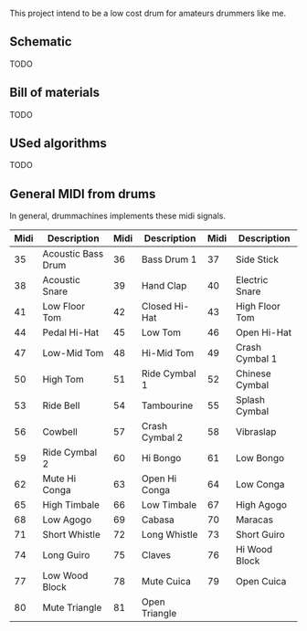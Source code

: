 
This project intend to be a low cost drum for amateurs drummers like me.

## Schematic

TODO

## Bill of materials

TODO

## USed algorithms

TODO

## General MIDI from drums

In general, drummachines implements these midi signals.

|Midi|Description       |Midi|Description       |Midi|Description       |
|----|------------------|----|------------------|----|------------------|
|35| Acoustic Bass Drum |36| Bass Drum 1        |37| Side Stick         |
|38| Acoustic Snare     |39| Hand Clap          |40| Electric Snare     |
|41| Low Floor Tom      |42| Closed Hi-Hat      |43| High Floor Tom     |
|44| Pedal Hi-Hat       |45| Low Tom            |46| Open Hi-Hat        |
|47| Low-Mid Tom        |48| Hi-Mid Tom         |49| Crash Cymbal 1     |
|50| High Tom           |51| Ride Cymbal 1      |52| Chinese Cymbal     |
|53| Ride Bell          |54| Tambourine         |55| Splash Cymbal      |
|56| Cowbell            |57| Crash Cymbal 2     |58| Vibraslap          |
|59| Ride Cymbal 2      |60| Hi Bongo           |61| Low Bongo          |
|62| Mute Hi Conga      |63| Open Hi Conga      |64| Low Conga          |
|65| High Timbale       |66| Low Timbale        |67| High Agogo         |
|68| Low Agogo          |69| Cabasa             |70| Maracas            |
|71| Short Whistle      |72| Long Whistle       |73| Short Guiro        |
|74| Long Guiro         |75| Claves             |76| Hi Wood Block      |
|77| Low Wood Block     |78| Mute Cuica         |79| Open Cuica         |
|80| Mute Triangle      |81| Open Triangle      |